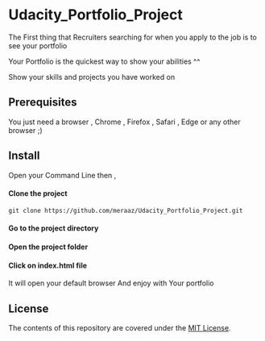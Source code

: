 # Udacity_Portfolio_Project

The First thing that Recruiters searching for when you apply to the job is to see your portfolio

Your Portfolio is the quickest way to show your abilities ^^

Show your skills and projects you have worked on

## Prerequisites

You just need a browser , Chrome , Firefox , Safari , Edge or any other browser ;)

## Install

Open your Command Line then ,

#### Clone the project

` git clone https://github.com/meraaz/Udacity_Portfolio_Project.git `

#### Go to the project directory

#### Open the project folder

#### Click on index.html file

It will open your default browser And enjoy with Your portfolio

## License
The contents of this repository are covered under the [MIT License](https://github.com/meraaz/Udacity_Portfolio_Project/blob/master/LICENSE).
